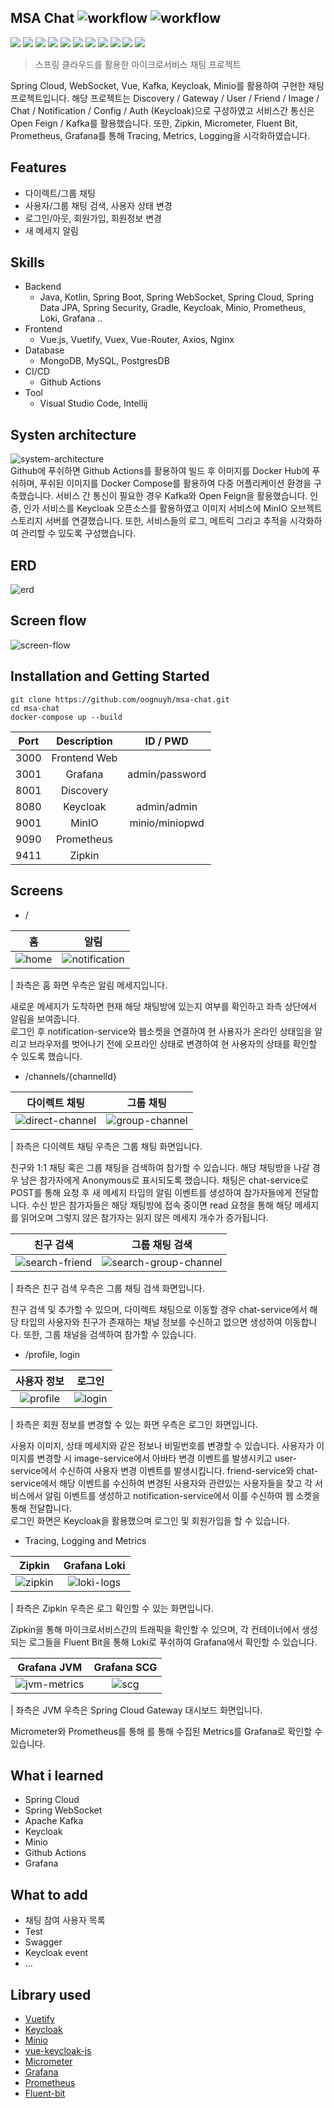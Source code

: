 ## MSA Chat ![workflow](https://github.com/oognuyh/msa-chat/actions/workflows/backend.yml/badge.svg) ![workflow](https://github.com/oognuyh/msa-chat/actions/workflows/frontend.yml/badge.svg)
<img src="https://img.shields.io/badge/Prometheus-E6522C.svg?&logo=Prometheus&logoColor=white"> <img src="https://img.shields.io/badge/Grafana-F46800.svg?&logo=Grafana&logoColor=white"> <img src="https://img.shields.io/badge/Vue.js-4FC08D.svg?&logo=Vue.js&logoColor=white"> <img src="https://img.shields.io/badge/Spring Boot-6DB33F.svg?&logo=SpringBoot&logoColor=white"> <img src="https://img.shields.io/badge/MongoDB-47A248.svg?&logo=MongoDB&logoColor=white"> <img src="https://img.shields.io/badge/NGINX-009639.svg?&logo=NGINX&logoColor=white">  <img src="https://img.shields.io/badge/GitHub Actions-2088FF.svg?&logo=GitHubActions&logoColor=white"> <img src="https://img.shields.io/badge/Docker-2496ED.svg?&logo=Docker&logoColor=white"> <img src="https://img.shields.io/badge/Visual Studio Code-007ACC.svg?&logo=VisualStudioCode&logoColor=white"> <img src="https://img.shields.io/badge/Vuetify-1867C0.svg?&logo=Vuetify&logoColor=white"> <img src="https://img.shields.io/badge/Apache Kafka-231F20.svg?&logo=ApacheKafka&logoColor=white"> 

> 스프링 클라우드를 활용한 마이크로서비스 채팅 프로젝트

Spring Cloud, WebSocket, Vue, Kafka, Keycloak, Minio를 활용하여 구현한 채팅 프로젝트입니다. 해당 프로젝트는 Discovery / Gateway / User / Friend / Image / Chat / Notification / Config / Auth (Keycloak)으로 구성하였고 서비스간 통신은 Open Feign / Kafka를 활용했습니다. 또한, Zipkin, Micrometer, Fluent Bit, Prometheus, Grafana를 통해 Tracing, Metrics, Logging을 시각화하였습니다.

## Features
- 다이렉트/그룹 채팅
- 사용자/그룹 채팅 검색, 사용자 상태 변경
- 로그인/아웃, 회원가입, 회원정보 변경
- 새 메세지 알림

## Skills
- Backend
    - Java, Kotlin, Spring Boot, Spring WebSocket, Spring Cloud, Spring Data JPA, Spring Security, Gradle, Keycloak, Minio, Prometheus, Loki, Grafana ..
- Frontend
    - Vue.js, Vuetify, Vuex, Vue-Router, Axios, Nginx
- Database
    - MongoDB, MySQL, PostgresDB
- CI/CD
    - Github Actions
- Tool
    - Visual Studio Code, Intellij

## Systen architecture
![system-architecture](https://raw.githubusercontent.com/oognuyh/msa-chat/master/images/system-architecture.png)  
Github에 푸쉬하면 Github Actions를 활용하여 빌드 후 이미지를 Docker Hub에 푸쉬하며, 푸쉬된 이미지를 Docker Compose를 활용하여 다중 어플리케이션 환경을 구축했습니다. 서비스 간 통신이 필요한 경우 Kafka와 Open Feign을 활용했습니다. 인증, 인가 서비스를 Keycloak 오픈소스를 활용하였고 이미지 서비스에 MinIO 오브젝트 스토리지 서버를 연결했습니다. 또한, 서비스들의 로그, 메트릭 그리고 추적을 시각화하여 관리할 수 있도록 구성했습니다.

## ERD
![erd](https://raw.githubusercontent.com/oognuyh/msa-chat/master/images/erd.png)  

## Screen flow
![screen-flow](https://raw.githubusercontent.com/oognuyh/msa-chat/master/images/screen-flow.png)  

## Installation and Getting Started
```
git clone https://github.com/oognuyh/msa-chat.git
cd msa-chat
docker-compose up --build
```

| Port | Description | ID / PWD |
|:-:|:-:|:-:|
| 3000 | Frontend Web |  |
| 3001 | Grafana | admin/password |
| 8001 | Discovery |  |
| 8080 | Keycloak | admin/admin |
| 9001 | MinIO | minio/miniopwd |
| 9090 | Prometheus |  |
| 9411 | Zipkin |  |


## Screens
- /

| 홈 | 알림 |
|:---:|:---:|
|![home](https://raw.githubusercontent.com/oognuyh/msa-chat/master/images/home.png)|![notification](https://raw.githubusercontent.com/oognuyh/msa-chat/master/images/notification.png)|

| 좌측은 홈 화면 우측은 알림 메세지입니다.

새로운 메세지가 도착하면 현재 해당 채팅방에 있는지 여부를 확인하고 좌측 상단에서 알림을 보여줍니다.  
로그인 후 notification-service와 웹소켓을 연결하여 현 사용자가 온라인 상태임을 알리고 브라우저를 벗어나기 전에 오프라인 상태로 변경하여 현 사용자의 상태를 확인할 수 있도록 했습니다. 

- /channels/{channelId}

| 다이렉트 채팅 | 그룹 채팅 |
|:---:|:---:|
|![direct-channel](https://raw.githubusercontent.com/oognuyh/msa-chat/master/images/direct-channel.png)|![group-channel](https://raw.githubusercontent.com/oognuyh/msa-chat/master/images/group-channel.png)|

| 좌측은 다이렉트 채팅 우측은 그룹 채팅 화면입니다.

친구와 1:1 채팅 혹은 그룹 채팅을 검색하여 참가할 수 있습니다. 해당 채팅방을 나갈 경우 남은 참가자에게 Anonymous로 표시되도록 했습니다. 채팅은 chat-service로 POST를 통해 요청 후 새 메세지 타입의 알림 이벤트를 생성하여 참가자들에게 전달합니다. 수신 받은 참가자들은 해당 채팅방에 접속 중이면 read 요청을 통해 해당 메세지를 읽어오며 그렇지 않은 참가자는 읽지 않은 메세지 개수가 증가됩니다.

| 친구 검색 | 그룹 채팅 검색 |
|:---:|:---:|
|![search-friend](https://raw.githubusercontent.com/oognuyh/msa-chat/master/images/search-friend.png)|![search-group-channel](https://raw.githubusercontent.com/oognuyh/msa-chat/master/images/search-group-channel.png)|

| 좌측은 친구 검색 우측은 그룹 채팅 검색 화면입니다.

친구 검색 및 추가할 수 있으며, 다이렉트 채팅으로 이동할 경우 chat-service에서 해당 타입의 사용자와 친구가 존재하는 채널 정보를 수신하고 없으면 생성하여 이동합니다. 또한, 그룹 채널을 검색하여 참가할 수 있습니다.

- /profile, login

| 사용자 정보 | 로그인 |
|:---:|:---:|
|![profile](https://raw.githubusercontent.com/oognuyh/msa-chat/master/images/profile.png)|![login](https://raw.githubusercontent.com/oognuyh/msa-chat/master/images/login.png)|

| 좌측은 회원 정보를 변경할 수 있는 화면 우측은 로그인 화면입니다.

사용자 이미지, 상태 메세지와 같은 정보나 비밀번호를 변경할 수 있습니다.
사용자가 이미지를 변경할 시 image-service에서 아바타 변경 이벤트를 발생시키고 user-service에서 수신하여 사용자 변경 이벤트를 발생시킵니다. friend-service와 chat-service에서 해당 이벤트를 수신하여 변경된 사용자와 관련있는 사용자들을 찾고 각 서비스에서 알림 이벤트를 생성하고 notification-service에서 이를 수신하여 웹 소켓을 통해 전달합니다.  
로그인 화면은 Keycloak을 활용했으며 로그인 및 회원가입을 할 수 있습니다.

- Tracing, Logging and Metrics

| Zipkin | Grafana Loki |
|:---:|:---:|
|![zipkin](https://raw.githubusercontent.com/oognuyh/msa-chat/master/images/zipkin.png)|![loki-logs](https://raw.githubusercontent.com/oognuyh/msa-chat/master/images/loki-logs.png)|

| 좌측은 Zipkin 우측은 로그 확인할 수 있는 화면입니다.

Zipkin을 통해 마이크로서비스간의 트래픽을 확인할 수 있으며, 각 컨테이너에서 생성되는 로그들을 Fluent Bit을 통해 Loki로 푸쉬하여 Grafana에서 확인할 수 있습니다.

| Grafana JVM | Grafana SCG |
|:---:|:---:|
|![jvm-metrics](https://raw.githubusercontent.com/oognuyh/msa-chat/master/images/jvm-metrics.png)|![scg](https://raw.githubusercontent.com/oognuyh/msa-chat/master/images/scg.png)|

| 좌측은 JVM 우측은 Spring Cloud Gateway 대시보드 화면입니다.

Micrometer와 Prometheus를 통해 를 통해 수집된 Metrics를 Grafana로 확인할 수 있습니다.

## What i learned
- Spring Cloud
- Spring WebSocket
- Apache Kafka
- Keycloak
- Minio
- Github Actions
- Grafana

## What to add
- 채팅 참여 사용자 목록
- Test
- Swagger
- Keycloak event
- ...

## Library used
- [Vuetify](https://vuetifyjs.com)
- [Keycloak](https://keycloak.org)
- [Minio](https://min.io)
- [vue-keycloak-js](https://github.com/dsb-norge/vue-keycloak-js)
- [Micrometer](https://micrometer.io/)
- [Grafana](https://grafana.com/)
- [Prometheus](https://prometheus.io/)
- [Fluent-bit](https://fluentbit.io/)